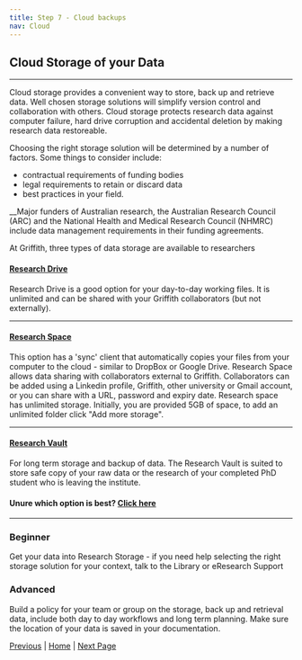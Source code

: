 ```yaml
---
title: Step 7 - Cloud backups
nav: Cloud
---
```




## Cloud Storage of your Data
---

Cloud storage provides a convenient way to store, back up and retrieve data. Well chosen storage solutions will simplify version control and collaboration with others. Cloud storage protects research data against computer failure, hard drive corruption and accidental deletion by making research data restoreable. 

Choosing the right storage solution will be determined by a number of factors. Some things to consider include:

* contractual requirements of funding bodies 
* legal requirements to retain or discard data
* best practices in your field.

__Major funders of Australian research, the Australian Research Council (ARC) and the National Health and Medical Research Council (NHMRC) include data management requirements in their funding agreements.

At Griffith, three types of data storage are available to researchers

#### [Research Drive](https://research-storage.griffith.edu.au/drive/)
Research Drive is a good option for your day-to-day working files. It is unlimited and can be shared with your Griffith collaborators (but not externally).

---
#### [Research Space](https://research-storage.griffith.edu.au/space/manual/)

This option has a 'sync' client that automatically copies your files from your computer to the cloud - similar to DropBox or Google Drive.
Research Space allows data sharing with collaborators external to Griffith. Collaborators can be added using a
Linkedin profile, Griffith, other university or Gmail account, or you can share with a URL, password and expiry date. 
Research space has unlimited storage. Initially, you are provided 5GB of space, to add an unlimited folder click "Add more storage".

---
#### [Research Vault](https://research-storage.griffith.edu.au/vault/)

For long term storage and backup of data. The Research Vault is suited to store safe copy of your raw data or the research of your completed PhD student who is leaving the institute.


#### Unure which option is best? [Click here](https://research-storage.griffith.edu.au/compare)

---
### Beginner

Get your data into Research Storage - if you need help selecting the right storage solution for your context, talk to the Library or eResearch Support 

### Advanced

Build a policy for your team or group on the storage, back up and retrieval data, include both day to day workflows and long term planning. Make sure the location of your data is saved in your documentation. 

[Previous](https://guereslib.github.io/Reproducible-Research-Things/Step5Version) | [Home](https://guereslib.github.io/Reproducible-Research-Things/)  | [Next Page](https://guereslib.github.io/Reproducible-Research-Things/Step7CompSecurity)
